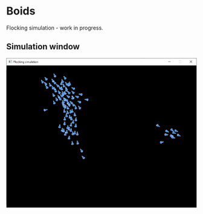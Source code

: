 # Boids
Flocking simulation - work in progress.

## Simulation window
![Simulation window](/flocking.png?raw=true)

